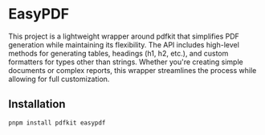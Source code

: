 # EasyPDF

This project is a lightweight wrapper around pdfkit that simplifies PDF generation while maintaining its flexibility. The API includes high-level methods for generating tables, headings (h1, h2, etc.), and custom formatters for types other than strings. Whether you're creating simple documents or complex reports, this wrapper streamlines the process while allowing for full customization.

## Installation

```bash
pnpm install pdfkit easypdf
```

